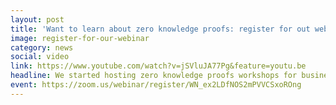 ```yaml
---
layout: post
title: 'Want to learn about zero knowledge proofs: register for out webinar'
image: register-for-our-webinar
category: news
social: video
link: https://www.youtube.com/watch?v=jSVluJA77Pg&feature=youtu.be
headline: We started hosting zero knowledge proofs workshops for business. Contact us for more information.
event: https://zoom.us/webinar/register/WN_ex2LDfNOS2mPVVCSxoROng
---
```

